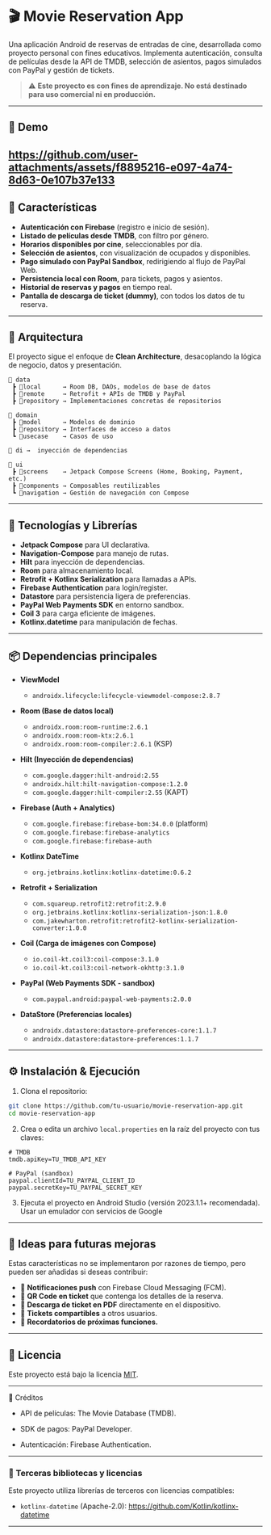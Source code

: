 # 🎬 Movie Reservation App

Una aplicación Android de reservas de entradas de cine, desarrollada como proyecto personal con fines educativos. Implementa autenticación, consulta de películas desde la API de TMDB, selección de asientos, pagos simulados con PayPal y gestión de tickets.

> ⚠️ **Este proyecto es con fines de aprendizaje. No está destinado para uso comercial ni en producción.**
---
## 🎥 Demo
https://github.com/user-attachments/assets/f8895216-e097-4a74-8d63-0e107b37e133
---
## 🚀 Características

- **Autenticación con Firebase** (registro e inicio de sesión).
- **Listado de películas desde TMDB**, con filtro por género.
- **Horarios disponibles por cine**, seleccionables por día.
- **Selección de asientos**, con visualización de ocupados y disponibles.
- **Pago simulado con PayPal Sandbox**, redirigiendo al flujo de PayPal Web.
- **Persistencia local con Room**, para tickets, pagos y asientos.
- **Historial de reservas y pagos** en tiempo real.
- **Pantalla de descarga de ticket (dummy)**, con todos los datos de tu reserva.
---
## 🧱 Arquitectura

El proyecto sigue el enfoque de **Clean Architecture**, desacoplando la lógica de negocio, datos y presentación.
```
📁 data
 ┣ 📂local      → Room DB, DAOs, modelos de base de datos
 ┣ 📂remote     → Retrofit + APIs de TMDB y PayPal
 ┣ 📂repository → Implementaciones concretas de repositorios

📁 domain
 ┣ 📂model      → Modelos de dominio
 ┣ 📂repository → Interfaces de acceso a datos
 ┗ 📂usecase    → Casos de uso

📁 di →  inyección de dependencias

📁 ui
 ┣ 📂screens    → Jetpack Compose Screens (Home, Booking, Payment, etc.)
 ┣ 📂components → Composables reutilizables
 ┗ 📂navigation → Gestión de navegación con Compose
```
---
## 🧰 Tecnologías y Librerías

- **Jetpack Compose** para UI declarativa.
- **Navigation-Compose** para manejo de rutas.
- **Hilt** para inyección de dependencias.
- **Room** para almacenamiento local.
- **Retrofit + Kotlinx Serialization** para llamadas a APIs.
- **Firebase Authentication** para login/register.
- **Datastore** para persistencia ligera de preferencias.
- **PayPal Web Payments SDK** en entorno sandbox.
- **Coil 3** para carga eficiente de imágenes.
- **Kotlinx.datetime** para manipulación de fechas.

---

## 📦 Dependencias principales

- **ViewModel**
  - `androidx.lifecycle:lifecycle-viewmodel-compose:2.8.7`

- **Room (Base de datos local)**
  - `androidx.room:room-runtime:2.6.1`
  - `androidx.room:room-ktx:2.6.1`
  - `androidx.room:room-compiler:2.6.1` (KSP)

- **Hilt (Inyección de dependencias)**
  - `com.google.dagger:hilt-android:2.55`
  - `androidx.hilt:hilt-navigation-compose:1.2.0`
  - `com.google.dagger:hilt-compiler:2.55` (KAPT)

- **Firebase (Auth + Analytics)**
  - `com.google.firebase:firebase-bom:34.0.0` (platform)
  - `com.google.firebase:firebase-analytics`
  - `com.google.firebase:firebase-auth`

- **Kotlinx DateTime**
  - `org.jetbrains.kotlinx:kotlinx-datetime:0.6.2`

- **Retrofit + Serialization**
  - `com.squareup.retrofit2:retrofit:2.9.0`
  - `org.jetbrains.kotlinx:kotlinx-serialization-json:1.8.0`
  - `com.jakewharton.retrofit:retrofit2-kotlinx-serialization-converter:1.0.0`

- **Coil (Carga de imágenes con Compose)**
  - `io.coil-kt.coil3:coil-compose:3.1.0`
  - `io.coil-kt.coil3:coil-network-okhttp:3.1.0`

- **PayPal (Web Payments SDK - sandbox)**
  - `com.paypal.android:paypal-web-payments:2.0.0`

- **DataStore (Preferencias locales)**
  - `androidx.datastore:datastore-preferences-core:1.1.7`
  - `androidx.datastore:datastore-preferences:1.1.7`

---

## ⚙️ Instalación & Ejecución

1. Clona el repositorio:

```bash
git clone https://github.com/tu-usuario/movie-reservation-app.git
cd movie-reservation-app
```

2. Crea o edita un archivo `local.properties` en la raíz del proyecto con tus claves:

```
# TMDB
tmdb.apiKey=TU_TMDB_API_KEY

# PayPal (sandbox)
paypal.clientId=TU_PAYPAL_CLIENT_ID
paypal.secretKey=TU_PAYPAL_SECRET_KEY
```

3. Ejecuta el proyecto en Android Studio (versión 2023.1.1+ recomendada).
 Usar un emulador con servicios de Google
---

## 🌱 Ideas para futuras mejoras

Estas características no se implementaron por razones de tiempo, pero pueden ser añadidas si deseas contribuir:

- 🔔 **Notificaciones push** con Firebase Cloud Messaging (FCM).
- 📲 **QR Code en ticket** que contenga los detalles de la reserva.
- 🧾 **Descarga de ticket en PDF** directamente en el dispositivo.
- 🎫 **Tickets compartibles** a otros usuarios.
- 📆 **Recordatorios de próximas funciones.**

---

## 📄 Licencia

Este proyecto está bajo la licencia [MIT](LICENSE).

---

🙌 Créditos
- API de películas: The Movie Database (TMDB).

- SDK de pagos: PayPal Developer.

- Autenticación: Firebase Authentication.

---
### 🧾 Terceras bibliotecas y licencias

Este proyecto utiliza librerías de terceros con licencias compatibles:

- `kotlinx-datetime` (Apache-2.0): https://github.com/Kotlin/kotlinx-datetime

---
